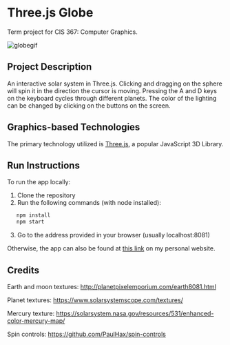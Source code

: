 # Three.js Globe
Term project for CIS 367: Computer Graphics.

![globegif](https://user-images.githubusercontent.com/48222640/164942850-5171a42d-6922-437c-a0cd-30b1b5dfe762.gif)

## Project Description

An interactive solar system in Three.js. Clicking and dragging on the sphere will spin it in the direction the cursor is moving. Pressing the A and D keys on the keyboard cycles through different planets. The color of the lighting can be changed by clicking on the buttons on the screen.

## Graphics-based Technologies

The primary technology utilized is [Three.js](https://threejs.org/), a popular JavaScript 3D Library.

## Run Instructions

To run the app locally:
1. Clone the repository
2. Run the following commands (with node installed):
```bash
   npm install
   npm start
```
3. Go to the address provided in your browser (usually localhost:8081)

Otherwise, the app can also be found at [this link](https://cis.gvsu.edu/~aganovia/cis367/project/) on my personal website.

## Credits

Earth and moon textures: http://planetpixelemporium.com/earth8081.html 

Planet textures: https://www.solarsystemscope.com/textures/

Mercury texture: https://solarsystem.nasa.gov/resources/531/enhanced-color-mercury-map/ 

Spin controls: https://github.com/PaulHax/spin-controls
